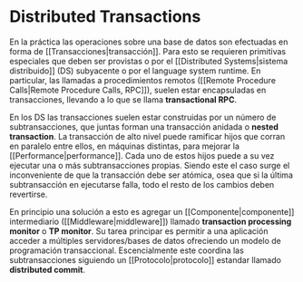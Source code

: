 # Distributed Transactions
En la práctica las operaciones sobre una base de datos son efectuadas en forma de [[Transacciones|transacción]]. Para esto se requieren primitivas especiales que deben ser provistas o por el [[Distributed Systems|sistema distribuido]] (DS) subyacente o por el language system runtime. En particular, las llamadas a procedimientos remotos ([[Remote Procedure Calls|Remote Procedure Calls, RPC]]), suelen estar encapsuladas en transacciones, llevando a lo que se llama **transactional RPC**.

En los DS las transacciones suelen estar construidas por un número de subtransacciones, que juntas forman una transacción anidada o **nested transaction**. La transacción de alto nivel puede ramificar hijos que corran en paralelo entre ellos, en máquinas distintas, para mejorar la [[Performance|performance]]. Cada uno de estos hijos puede a su vez ejecutar una o más subtransacciones propias. Siendo este el caso surge el inconveniente de que la transacción debe ser atómica, osea que si la última subtransacción en ejecutarse falla, todo el resto de los cambios deben revertirse.

En principio una solución a esto es agregar un [[Componente|componente]] intermediario ([[Middleware|middleware]]) llamado **transaction processing monitor** o **TP monitor**. Su tarea principar es permitir a una aplicación acceder a múltiples servidores/bases de datos ofreciendo un modelo de programación transaccional. Escencialmente este coordina las subtransacciones siguiendo un [[Protocolo|protocolo]] estandar llamado **distributed commit**.